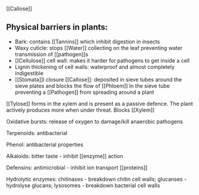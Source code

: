 [[Callose]]
## Physical barriers in plants:
- Bark: contains [[Tannins]] which inhibit digestion in insects
- Waxy cuticle: stops [[Water]] collecting on the leaf preventing water transmission of [[pathogen]]s
- [[Cellulose]] cell wall: makes it harder for pathogens to get inside a cell 
- Lignin thickening of cell walls: waterproof and almost completely indigestible
- [[Stomata]]l closure
[[Callose]]: deposited in sieve tubes around the sieve plates and blocks the flow of [[Phloem]] in the sieve tube preventing a [[Pathogen]] from spreading around a plant

[[Tylose]] forms in the xylem and is present as a passive defence. The plant actively produces more when under threat. Blocks [[Xylem]]

Oxidative bursts: release of oxygen to damage/kill anaerobic pathogens

Terpenoids: antibacterial

Phenol: antibacterial properties

Alkaloids: bitter taste - inhibit [[enzyme]] action

Defensins: antimicrobial - inhibit ion transport [[proteins]]

Hydrolytic enzymes: chitinases - breakdown chitin cell walls; glucanses - hydrolyse glucans; lysosomes - breakdown bacterial cell walls